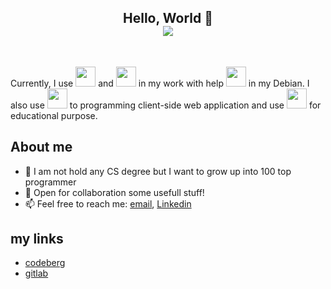 <p>
  <h2 align="center">Hello, World 👋 <br>
  <img align="center" src="https://gpvc.arturio.dev/aysf">
  </h2>
</p>

<br/>


Currently, I use <code><img src="https://upload.wikimedia.org/wikipedia/commons/0/05/Go_Logo_Blue.svg" width="32"/></code> and <code><img src="https://upload.wikimedia.org/wikipedia/commons/7/73/Ruby_logo.svg" width="32"/></code> in my work with help <code><a href="https://www.gnu.org/software/bash/" title="bash"><img src="https://bashlogo.com/img/symbol/svg/full_colored_dark.svg" width="32"/></a></code> in my Debian. I also use <code><img src="https://upload.wikimedia.org/wikipedia/commons/6/6a/JavaScript-logo.png" width="32"/></code> to programming client-side web application and use <code><img src="https://upload.wikimedia.org/wikipedia/commons/c/c3/Python-logo-notext.svg" width="32"/></code> for educational purpose.

## About me


- 🌱 I am not hold any CS degree but I want to grow up into 100 top programmer
- 👯 Open for collaboration some usefull stuff!
- 📫 Feel free to reach me: [email](mailto:ansufw@gmail.com), [Linkedin](https://www.linkedin.com/in/ansuf/)
 

## my links
 - [codeberg](https://codeberg.org/ayw)
 - [gitlab](https://gitlab.com/wicak)

<!--

## my favorite programming languages: 


<p align="center">
  <br>
  <a href="https://www.gnu.org/software/bash/" title="bash"><img src="https://bashlogo.com/img/symbol/svg/full_colored_dark.svg" width="65"/></a>
  <a href="https://go.dev/" title="go programming language"><img src="https://github.com/aysf/img/blob/master/favpng_go-programming-language-computer-programming-programmer.png" width="55"/></a>
  <a href="https://developer.mozilla.org/en-US/docs/Web/JavaScript" title="linux"><img src="https://upload.wikimedia.org/wikipedia/commons/6/6a/JavaScript-logo.png" width="55"/></a>
  <a href="https://www.python.org/" title="python"><img src="https://upload.wikimedia.org/wikipedia/commons/c/c3/Python-logo-notext.svg" width="55"/></a>
  <a href="https://www.ruby-lang.org/en" title="ruby"><img src="https://upload.wikimedia.org/wikipedia/commons/7/73/Ruby_logo.svg" width="55"/></a>
 

**aysf/aysf** is a ✨ _special_ ✨ repository because its `README.md` (this file) appears on your GitHub profile.

Here are some ideas to get you started:

- 🔭 I’m currently working on ...
- 🌱 I’m currently learning ...
- 👯 I’m looking to collaborate on ...
- 🤔 I’m looking for help with ...
- 💬 Ask me about ...
- 😄 Pronouns: ...
- ⚡ Fun fact: ...

### Highlighted Repo ✨    
- [nusa-theme](https://github.com/aysf/nusa-theme) -> web theme collection
- [belajar-koding](https://github.com/aysf/belajar-koding) -> note for learning coding


[![My github stats](https://github-readme-stats.vercel.app/api?username=aysf&show_icons=true&theme=radical)](https://github.com/aysf/github-readme-stats)  [![Top Langs](https://github-readme-stats.vercel.app/api/top-langs/?username=aysf&show_icons=true&theme=radical&layout=compact)](https://github.com/aysf/github-readme-stats)

  <a href="https://www.ruby-lang.org/" title="python"><img src="https://upload.wikimedia.org/wikipedia/commons/thumb/7/73/Ruby_logo.svg/800px-Ruby_logo.svg.png" width="55"/></a>
  <a href="https://www.rust-lang.org/" title="python"><img src="https://rustacean.net/more-crabby-things/owoferris.svg" width="55"/></a>
</p>

-->
